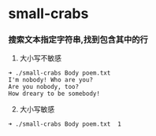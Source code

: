 # small-crabs
### 搜索文本指定字符串,找到包含其中的行


1. 大小写不敏感  
```
➜ ./small-crabs Body poem.txt  
I'm nobody! Who are you?
Are you nobody, too?
How dreary to be somebody!
```
2. 大小写敏感  
```
➜ ./small-crabs Body poem.txt  1
```
